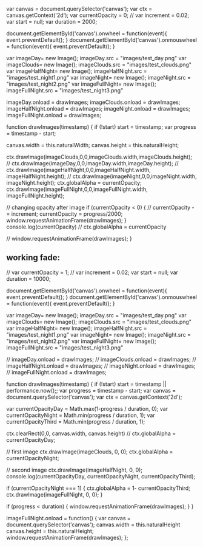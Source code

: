 var canvas = document.querySelector('canvas');
var ctx = canvas.getContext('2d');
var currentOpacity = 0;
// var increment = 0.02;
var start = null;
var duration = 2000;

document.getElementById('canvas').onwheel = function(event){
  event.preventDefault();
}
document.getElementById('canvas').onmouswheel = function(event){
  event.preventDefault();
}

var imageDay= new Image();
imageDay.src = "images/test_day.png"
var imageClouds= new Image();
imageClouds.src = "images/test_clouds.png"
var imageHalfNight= new Image();
imageHalfNight.src = "images/test_night1.png"
var imageNight= new Image();
imageNight.src = "images/test_night2.png"
var imageFullNight= new Image();
imageFullNight.src = "images/test_night3.png"

imageDay.onload = drawImages;
imageClouds.onload = drawImages;
imageHalfNight.onload = drawImages;
imageNight.onload = drawImages;
imageFullNight.onload = drawImages;


function drawImages(timestamp) {
  if (!start) start = timestamp;
  var progress = timestamp - start;

  canvas.width = this.naturalWidth;
  canvas.height = this.naturalHeight; 

  ctx.drawImage(imageClouds,0,0,imageClouds.width,imageClouds.height);
  // ctx.drawImage(imageDay,0,0,imageDay.width,imageDay.height);
  // ctx.drawImage(imageHalfNight,0,0,imageHalfNight.width, imageHalfNight.height);
  // ctx.drawImage(imageNight,0,0,imageNight.width, imageNight.height);
  ctx.globalAlpha = currentOpacity;
  ctx.drawImage(imageFullNight,0,0,imageFullNight.width, imageFullNight.height);

  // changing opacity after image
  if (currentOpacity < 0) {
  // currentOpacity -= increment;
 currentOpacity = progress/2000;
  window.requestAnimationFrame(drawImages);
  }
  console.log(currentOpacity)
  // ctx.globalAlpha = currentOpacity


// window.requestAnimationFrame(drawImages);
}









## working fade:
// var currentOpacity = 1;
// var increment = 0.02;
var start = null;
var duration = 10000;

document.getElementById('canvas').onwheel = function(event){
  event.preventDefault();
}
document.getElementById('canvas').onmouswheel = function(event){
  event.preventDefault();
}

var imageDay= new Image();
imageDay.src = "images/test_day.png"
var imageClouds= new Image();
imageClouds.src = "images/test_clouds.png"
var imageHalfNight= new Image();
imageHalfNight.src = "images/test_night1.png"
var imageNight= new Image();
imageNight.src = "images/test_night2.png"
var imageFullNight= new Image();
imageFullNight.src = "images/test_night3.png"

// imageDay.onload = drawImages;
// imageClouds.onload = drawImages;
// imageHalfNight.onload = drawImages;
// imageNight.onload = drawImages;
// imageFullNight.onload = drawImages;


function drawImages(timestamp) {
  if (!start) start = timestamp || performance.now();;
  var progress = timestamp - start;
  var canvas = document.querySelector('canvas');
  var ctx = canvas.getContext('2d');

  var currentOpacityDay = Math.max(1-progress / duration, 0);
  var currentOpacityNight = Math.min(progress / duration, 1);
  var currentOpacityThird = Math.min(progress / duration, 1);


  ctx.clearRect(0,0, canvas.width, canvas.height)
  // ctx.globalAlpha = currentOpacityDay;

  // first image
  ctx.drawImage(imageClouds, 0, 0);
  ctx.globalAlpha = currentOpacityNight;

  // second image
  ctx.drawImage(imageHalfNight, 0, 0);
  console.log(currentOpacityDay, currentOpacityNight, currentOpacityThird);

  if (currentOpacityNight === 1) {
    ctx.globalAlpha = 1- currentOpacityThird;
    ctx.drawImage(imageFullNight, 0, 0);
  }

  if (progress < duration) {
    window.requestAnimationFrame(drawImages);
  }
}

  imageFullNight.onload = function() {
    var canvas = document.querySelector('canvas');
    canvas.width = this.naturalHeight
    canvas.height = this.naturalHeight; 
    window.requestAnimationFrame(drawImages);
  };
